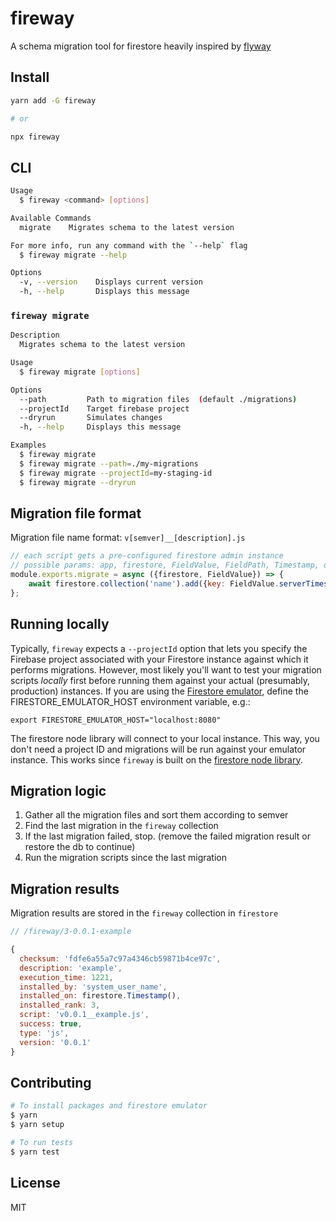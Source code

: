 # fireway
A schema migration tool for firestore heavily inspired by [flyway](https://flywaydb.org/)

## Install

```bash
yarn add -G fireway

# or 

npx fireway
```

## CLI

```bash
Usage
  $ fireway <command> [options]

Available Commands
  migrate    Migrates schema to the latest version

For more info, run any command with the `--help` flag
  $ fireway migrate --help

Options
  -v, --version    Displays current version
  -h, --help       Displays this message
```

### `fireway migrate`
```bash
Description
  Migrates schema to the latest version

Usage
  $ fireway migrate [options]

Options
  --path         Path to migration files  (default ./migrations)
  --projectId    Target firebase project
  --dryrun       Simulates changes
  -h, --help     Displays this message

Examples
  $ fireway migrate
  $ fireway migrate --path=./my-migrations
  $ fireway migrate --projectId=my-staging-id
  $ fireway migrate --dryrun
```

## Migration file format

Migration file name format: `v[semver]__[description].js`

```js
// each script gets a pre-configured firestore admin instance
// possible params: app, firestore, FieldValue, FieldPath, Timestamp, dryrun
module.exports.migrate = async ({firestore, FieldValue}) => {
    await firestore.collection('name').add({key: FieldValue.serverTimestamp()});
};
```

## Running locally

Typically, `fireway` expects a `--projectId` option that lets you specify the Firebase project associated with your Firestore instance against which it performs migrations. 
However, most likely you'll want to test your migration scripts _locally_ first before running them against your actual (presumably, production) instances. 
If you are using the [Firestore emulator](https://firebase.google.com/docs/emulator-suite/connect_firestore), define the FIRESTORE_EMULATOR_HOST environment variable, e.g.:

`export FIRESTORE_EMULATOR_HOST="localhost:8080"`

The firestore node library will connect to your local instance. This way, you don't need a project ID and migrations will be run against your emulator instance. This works since `fireway` is built on the [firestore node library](https://www.npmjs.com/package/@google-cloud/firestore). 

## Migration logic

1. Gather all the migration files and sort them according to semver
2. Find the last migration in the `fireway` collection
3. If the last migration failed, stop. (remove the failed migration result or restore the db to continue)
4. Run the migration scripts since the last migration

## Migration results

Migration results are stored in the `fireway` collection in `firestore`

```js
// /fireway/3-0.0.1-example

{
  checksum: 'fdfe6a55a7c97a4346cb59871b4ce97c',
  description: 'example',
  execution_time: 1221,
  installed_by: 'system_user_name',
  installed_on: firestore.Timestamp(),
  installed_rank: 3,
  script: 'v0.0.1__example.js',
  success: true,
  type: 'js',
  version: '0.0.1'
}
```

## Contributing

```bash
# To install packages and firestore emulator
$ yarn
$ yarn setup

# To run tests
$ yarn test
```

## License

MIT
